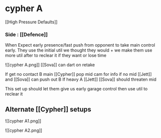 # cypher A

[[High Pressure Defaults]]

### Side : [[Defence]]

When Expect early presence/fast push from opponent to take main control early. They use the initial util we thought they would +  we make them use more util after to reclear it if they want or lose time

![[cypher A.png]]
[[Sova]] can dart on retake

If get no contact B main [[Cypher]] pop mid cam for info if no mid [[Jett]] and [[Sova]] can push out B
If heavy A [[Jett]] [[Sova]] should threaten mid

This set up should let them give us early garage control then use util to reclear it


## Alternate [[Cypher]] setups

![[cypher A1.png]]

![[cypher A2.png]]